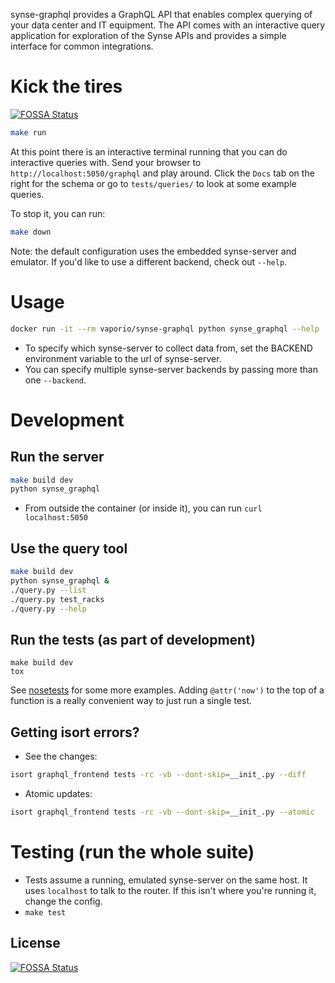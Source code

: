 synse-graphql provides a GraphQL API that enables complex querying of your data center and IT equipment. The API comes with an interactive query application for exploration of the Synse APIs and provides a simple interface for common integrations.

# Kick the tires
[![FOSSA Status](https://app.fossa.io/api/projects/git%2Bgithub.com%2Fvapor-ware%2Fsynse-graphql.svg?type=shield)](https://app.fossa.io/projects/git%2Bgithub.com%2Fvapor-ware%2Fsynse-graphql?ref=badge_shield)


```bash
make run
```

At this point there is an interactive terminal running that you can do interactive queries with. Send your browser to `http://localhost:5050/graphql` and play around. Click the `Docs` tab on the right for the schema or go to `tests/queries/` to look at some example queries.

To stop it, you can run:

```bash
make down
```

Note: the default configuration uses the embedded synse-server and emulator. If you'd like to use a different backend, check out `--help`.

# Usage

```bash
docker run -it --rm vaporio/synse-graphql python synse_graphql --help
```

- To specify which synse-server to collect data from, set the BACKEND environment variable to the url of synse-server.
- You can specify multiple synse-server backends by passing more than one `--backend`.

# Development

## Run the server

```bash
make build dev
python synse_graphql
```

- From outside the container (or inside it), you can run `curl localhost:5050`

## Use the query tool

```bash
make build dev
python synse_graphql &
./query.py --list
./query.py test_racks
./query.py --help
```

## Run the tests (as part of development)

```
make build dev
tox
```

See [nosetests](http://nose.readthedocs.io/en/latest/usage.html) for some more examples. Adding `@attr('now')` to the top of a function is a really convenient way to just run a single test.

## Getting isort errors?

- See the changes:

```bash
isort graphql_frontend tests -rc -vb --dont-skip=__init_.py --diff
```

- Atomic updates:

```bash
isort graphql_frontend tests -rc -vb --dont-skip=__init_.py --atomic
```

# Testing (run the whole suite)

- Tests assume a running, emulated synse-server on the same host. It uses `localhost` to talk to the router. If this isn't where you're running it, change the config.
- `make test`


## License
[![FOSSA Status](https://app.fossa.io/api/projects/git%2Bgithub.com%2Fvapor-ware%2Fsynse-graphql.svg?type=large)](https://app.fossa.io/projects/git%2Bgithub.com%2Fvapor-ware%2Fsynse-graphql?ref=badge_large)